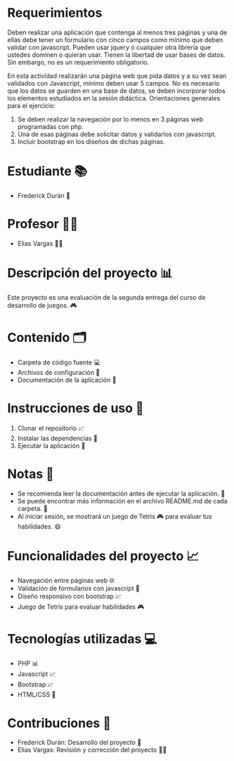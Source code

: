 # Requerimientos
Deben realizar una aplicación que contenga al menos tres páginas y una de ellas debe tener un formulario con cinco campos como mínimo que deben validar con javascript.
Pueden usar jquery o cualquier otra librería que ustedes dominen o quieran usar.
Tienen la libertad de usar bases de datos. Sin embargo, no es un requerimiento obligatorio.

En esta actividad realizarán una página web que pida datos y a su vez sean validados con Javascript, mínimo deben usar 5 campos.
No es necesario que los datos se guarden en una base de datos, se deben incorporar todos los elementos estudiados en la sesión didáctica. 
Orientaciones generales para el ejercicio:
1. Se deben realizar la navegación por lo menos en 3 páginas web programadas con php.
2. Una de esas páginas debe solicitar datos y validarlos con javascript.
3. Incluir bootstrap en los diseños de dichas páginas.

# Estudiante 📚
- Frederick Durán 👋

# Profesor 👨‍🏫
- Elias Vargas 👨‍🎓

# Descripción del proyecto 📊
Este proyecto es una evaluación de la segunda entrega del curso de desarrollo de juegos. 🎮

# Contenido 🗂️
- Carpeta de código fuente 💻
- Archivos de configuración 📁
- Documentación de la aplicación 📄

# Instrucciones de uso 📝
1. Clonar el repositorio 📈
2. Instalar las dependencias 💸
3. Ejecutar la aplicación 🚀

# Notas 📝
- Se recomienda leer la documentación antes de ejecutar la aplicación. 📖
- Se puede encontrar más información en el archivo README.md de cada carpeta. 📁
- Al iniciar sesión, se mostrará un juego de Tetris 🎮 para evaluar tus habilidades. 😄

# Funcionalidades del proyecto 📈
- Navegación entre páginas web 🌐
- Validación de formularios con javascript 📝
- Diseño responsivo con bootstrap 📈
- Juego de Tetris para evaluar habilidades 🎮

# Tecnologías utilizadas 💻
- PHP 📊
- Javascript 📈
- Bootstrap 📈
- HTML/CSS 📄

# Contribuciones 🤝
- Frederick Durán: Desarrollo del proyecto 👋
- Elias Vargas: Revisión y corrección del proyecto 👨‍🎓